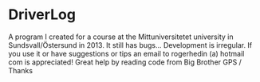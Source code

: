 # DriverLog
A program I created for a course at the Mittuniversitetet university in Sundsvall/Östersund in 2013.
It still has bugs...
Development is irregular. 
If you use it or have suggestions or tips an email to rogerhedin (a) hotmail com is appreciated!
Great help by reading code from Big Brother GPS / Thanks
